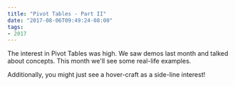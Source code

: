 ```yaml
---
title: "Pivot Tables - Part II"
date: "2017-08-06T09:49:24-08:00"
tags:
- 2017
---
```


The interest in Pivot Tables was high.  We saw demos last month and talked about concepts.  This month we'll see some real-life examples.

Additionally, you might just see a hover-craft as a side-line interest!
